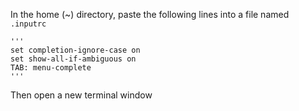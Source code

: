 In the home (~) directory, paste the following lines into a file named `.inputrc`

	'''
	set completion-ignore-case on
	set show-all-if-ambiguous on
	TAB: menu-complete
	'''

Then open a new terminal window
